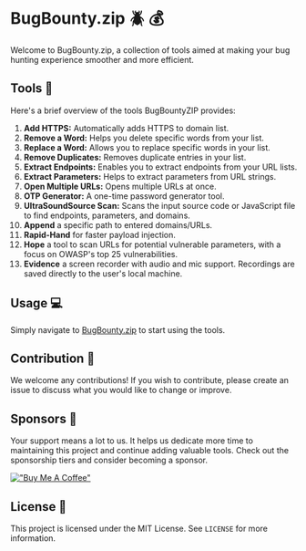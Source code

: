# BugBounty.zip :beetle: :moneybag:

Welcome to BugBounty.zip, a collection of tools aimed at making your bug hunting experience smoother and more efficient.


## Tools :wrench:
Here's a brief overview of the tools BugBountyZIP provides:

1. **Add HTTPS:** Automatically adds HTTPS to domain list.
2. **Remove a Word:** Helps you delete specific words from your list.
3. **Replace a Word:** Allows you to replace specific words in your list.
4. **Remove Duplicates:** Removes duplicate entries in your list.
5. **Extract Endpoints:** Enables you to extract endpoints from your URL lists.
6. **Extract Parameters:** Helps to extract parameters from URL strings.
7. **Open Multiple URLs:** Opens multiple URLs at once.
8. **OTP Generator:** A one-time password generator tool.
9. **UltraSoundSource Scan:** Scans the input source code or JavaScript file to find endpoints, parameters, and domains.
10. **Append** a specific path to entered domains/URLs.
11. **Rapid-Hand** for faster payload injection.
12. **Hope** a tool to scan URLs for potential vulnerable parameters, with a focus on OWASP's top 25 vulnerabilities.
13. **Evidence** a screen recorder with audio and mic support. Recordings are saved directly to the user's local machine.

## Usage :computer:
Simply navigate to [BugBounty.zip](https://BugBounty.zip) to start using the tools.

## Contribution :handshake:
We welcome any contributions! If you wish to contribute, please create an issue to discuss what you would like to change or improve.

## Sponsors :money_with_wings:
Your support means a lot to us. It helps us dedicate more time to maintaining this project and continue adding valuable tools. Check out the sponsorship tiers and consider becoming a sponsor. 


[!["Buy Me A Coffee"](https://www.buymeacoffee.com/assets/img/custom_images/orange_img.png)](https://www.buymeacoffee.com/BugBounty.ZIP)

## License :page_with_curl:
This project is licensed under the MIT License. See `LICENSE` for more information.


